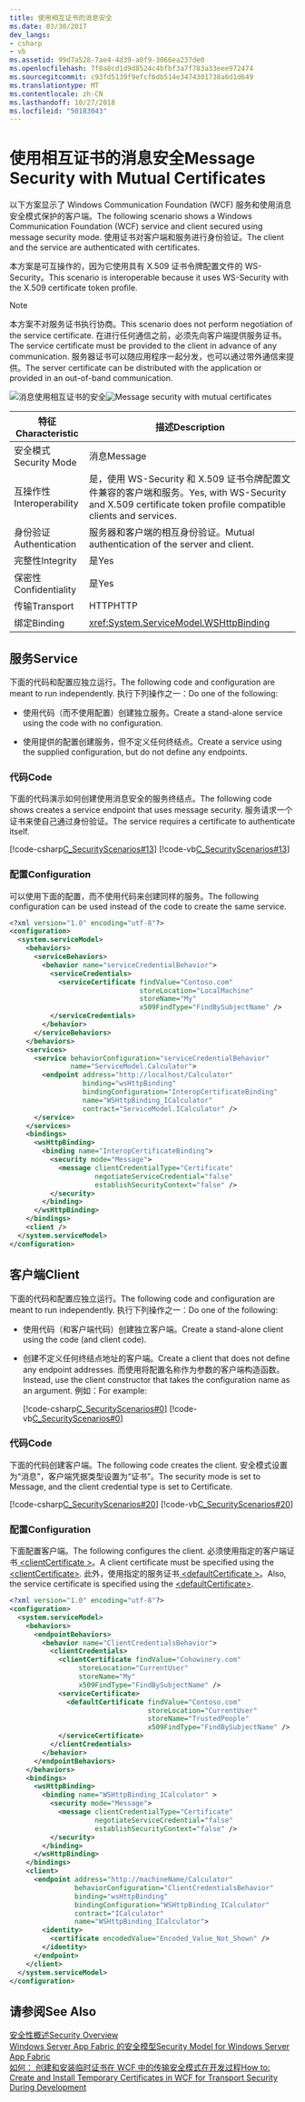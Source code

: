 ```yaml
---
title: 使用相互证书的消息安全
ms.date: 03/30/2017
dev_langs:
- csharp
- vb
ms.assetid: 99d7a528-7ae4-4d39-a0f9-3066ea237de0
ms.openlocfilehash: 7f8a8cd1d9d8524c4bfbf3a7f783a33eee972474
ms.sourcegitcommit: c93fd5139f9efcf6db514e3474301738a6d1d649
ms.translationtype: MT
ms.contentlocale: zh-CN
ms.lasthandoff: 10/27/2018
ms.locfileid: "50183043"
---
```

# <a name="message-security-with-mutual-certificates"></a><span data-ttu-id="d39fd-102">使用相互证书的消息安全</span><span class="sxs-lookup"><span data-stu-id="d39fd-102">Message Security with Mutual Certificates</span></span>
<span data-ttu-id="d39fd-103">以下方案显示了 Windows Communication Foundation (WCF) 服务和使用消息安全模式保护的客户端。</span><span class="sxs-lookup"><span data-stu-id="d39fd-103">The following scenario shows a Windows Communication Foundation (WCF) service and client secured using message security mode.</span></span> <span data-ttu-id="d39fd-104">使用证书对客户端和服务进行身份验证。</span><span class="sxs-lookup"><span data-stu-id="d39fd-104">The client and the service are authenticated with certificates.</span></span>  
  
 <span data-ttu-id="d39fd-105">本方案是可互操作的，因为它使用具有 X.509 证书令牌配置文件的 WS-Security。</span><span class="sxs-lookup"><span data-stu-id="d39fd-105">This scenario is interoperable because it uses WS-Security with the X.509 certificate token profile.</span></span>  
  
> [!NOTE]
>  <span data-ttu-id="d39fd-106">本方案不对服务证书执行协商。</span><span class="sxs-lookup"><span data-stu-id="d39fd-106">This scenario does not perform negotiation of the service certificate.</span></span> <span data-ttu-id="d39fd-107">在进行任何通信之前，必须先向客户端提供服务证书。</span><span class="sxs-lookup"><span data-stu-id="d39fd-107">The service certificate must be provided to the client in advance of any communication.</span></span> <span data-ttu-id="d39fd-108">服务器证书可以随应用程序一起分发，也可以通过带外通信来提供。</span><span class="sxs-lookup"><span data-stu-id="d39fd-108">The server certificate can be distributed with the application or provided in an out-of-band communication.</span></span>  
  
 <span data-ttu-id="d39fd-109">![消息使用相互证书的安全](../../../../docs/framework/wcf/feature-details/media/f4157312-b17c-416c-a5ee-fa7b54db211b.gif "f4157312-b17c-416c-a5ee-fa7b54db211b")</span><span class="sxs-lookup"><span data-stu-id="d39fd-109">![Message security with mutual certificates](../../../../docs/framework/wcf/feature-details/media/f4157312-b17c-416c-a5ee-fa7b54db211b.gif "f4157312-b17c-416c-a5ee-fa7b54db211b")</span></span>  
  
|<span data-ttu-id="d39fd-110">特征</span><span class="sxs-lookup"><span data-stu-id="d39fd-110">Characteristic</span></span>|<span data-ttu-id="d39fd-111">描述</span><span class="sxs-lookup"><span data-stu-id="d39fd-111">Description</span></span>|  
|--------------------|-----------------|  
|<span data-ttu-id="d39fd-112">安全模式</span><span class="sxs-lookup"><span data-stu-id="d39fd-112">Security Mode</span></span>|<span data-ttu-id="d39fd-113">消息</span><span class="sxs-lookup"><span data-stu-id="d39fd-113">Message</span></span>|  
|<span data-ttu-id="d39fd-114">互操作性</span><span class="sxs-lookup"><span data-stu-id="d39fd-114">Interoperability</span></span>|<span data-ttu-id="d39fd-115">是，使用 WS-Security 和 X.509 证书令牌配置文件兼容的客户端和服务。</span><span class="sxs-lookup"><span data-stu-id="d39fd-115">Yes, with WS-Security and X.509 certificate token profile compatible clients and services.</span></span>|  
|<span data-ttu-id="d39fd-116">身份验证</span><span class="sxs-lookup"><span data-stu-id="d39fd-116">Authentication</span></span>|<span data-ttu-id="d39fd-117">服务器和客户端的相互身份验证。</span><span class="sxs-lookup"><span data-stu-id="d39fd-117">Mutual authentication of the server and client.</span></span>|  
|<span data-ttu-id="d39fd-118">完整性</span><span class="sxs-lookup"><span data-stu-id="d39fd-118">Integrity</span></span>|<span data-ttu-id="d39fd-119">是</span><span class="sxs-lookup"><span data-stu-id="d39fd-119">Yes</span></span>|  
|<span data-ttu-id="d39fd-120">保密性</span><span class="sxs-lookup"><span data-stu-id="d39fd-120">Confidentiality</span></span>|<span data-ttu-id="d39fd-121">是</span><span class="sxs-lookup"><span data-stu-id="d39fd-121">Yes</span></span>|  
|<span data-ttu-id="d39fd-122">传输</span><span class="sxs-lookup"><span data-stu-id="d39fd-122">Transport</span></span>|<span data-ttu-id="d39fd-123">HTTP</span><span class="sxs-lookup"><span data-stu-id="d39fd-123">HTTP</span></span>|  
|<span data-ttu-id="d39fd-124">绑定</span><span class="sxs-lookup"><span data-stu-id="d39fd-124">Binding</span></span>|<xref:System.ServiceModel.WSHttpBinding>|  
  
## <a name="service"></a><span data-ttu-id="d39fd-125">服务</span><span class="sxs-lookup"><span data-stu-id="d39fd-125">Service</span></span>  
 <span data-ttu-id="d39fd-126">下面的代码和配置应独立运行。</span><span class="sxs-lookup"><span data-stu-id="d39fd-126">The following code and configuration are meant to run independently.</span></span> <span data-ttu-id="d39fd-127">执行下列操作之一：</span><span class="sxs-lookup"><span data-stu-id="d39fd-127">Do one of the following:</span></span>  
  
-   <span data-ttu-id="d39fd-128">使用代码（而不使用配置）创建独立服务。</span><span class="sxs-lookup"><span data-stu-id="d39fd-128">Create a stand-alone service using the code with no configuration.</span></span>  
  
-   <span data-ttu-id="d39fd-129">使用提供的配置创建服务，但不定义任何终结点。</span><span class="sxs-lookup"><span data-stu-id="d39fd-129">Create a service using the supplied configuration, but do not define any endpoints.</span></span>  
  
### <a name="code"></a><span data-ttu-id="d39fd-130">代码</span><span class="sxs-lookup"><span data-stu-id="d39fd-130">Code</span></span>  
 <span data-ttu-id="d39fd-131">下面的代码演示如何创建使用消息安全的服务终结点。</span><span class="sxs-lookup"><span data-stu-id="d39fd-131">The following code shows creates a service endpoint that uses message security.</span></span> <span data-ttu-id="d39fd-132">服务请求一个证书来使自己通过身份验证。</span><span class="sxs-lookup"><span data-stu-id="d39fd-132">The service requires a certificate to authenticate itself.</span></span>  
  
 [!code-csharp[C_SecurityScenarios#13](../../../../samples/snippets/csharp/VS_Snippets_CFX/c_securityscenarios/cs/source.cs#13)]
 [!code-vb[C_SecurityScenarios#13](../../../../samples/snippets/visualbasic/VS_Snippets_CFX/c_securityscenarios/vb/source.vb#13)]  
  
### <a name="configuration"></a><span data-ttu-id="d39fd-133">配置</span><span class="sxs-lookup"><span data-stu-id="d39fd-133">Configuration</span></span>  
 <span data-ttu-id="d39fd-134">可以使用下面的配置，而不使用代码来创建同样的服务。</span><span class="sxs-lookup"><span data-stu-id="d39fd-134">The following configuration can be used instead of the code to create the same service.</span></span>  
  
```xml  
<?xml version="1.0" encoding="utf-8"?>  
<configuration>  
  <system.serviceModel>  
    <behaviors>  
      <serviceBehaviors>  
        <behavior name="serviceCredentialBehavior">  
          <serviceCredentials>  
            <serviceCertificate findValue="Contoso.com"   
                                storeLocation="LocalMachine"  
                                storeName="My"   
                                x509FindType="FindBySubjectName" />  
          </serviceCredentials>  
        </behavior>  
      </serviceBehaviors>  
    </behaviors>  
    <services>  
      <service behaviorConfiguration="serviceCredentialBehavior"   
               name="ServiceModel.Calculator">  
        <endpoint address="http://localhost/Calculator"   
                  binding="wsHttpBinding"  
                  bindingConfiguration="InteropCertificateBinding"  
                  name="WSHttpBinding_ICalculator"  
                  contract="ServiceModel.ICalculator" />  
      </service>  
    </services>  
    <bindings>  
      <wsHttpBinding>  
        <binding name="InteropCertificateBinding">  
          <security mode="Message">  
            <message clientCredentialType="Certificate"  
                     negotiateServiceCredential="false"  
                     establishSecurityContext="false" />  
          </security>  
        </binding>  
      </wsHttpBinding>  
    </bindings>  
    <client />  
  </system.serviceModel>  
</configuration>  
```  
  
## <a name="client"></a><span data-ttu-id="d39fd-135">客户端</span><span class="sxs-lookup"><span data-stu-id="d39fd-135">Client</span></span>  
 <span data-ttu-id="d39fd-136">下面的代码和配置应独立运行。</span><span class="sxs-lookup"><span data-stu-id="d39fd-136">The following code and configuration are meant to run independently.</span></span> <span data-ttu-id="d39fd-137">执行下列操作之一：</span><span class="sxs-lookup"><span data-stu-id="d39fd-137">Do one of the following:</span></span>  
  
-   <span data-ttu-id="d39fd-138">使用代码（和客户端代码）创建独立客户端。</span><span class="sxs-lookup"><span data-stu-id="d39fd-138">Create a stand-alone client using the code (and client code).</span></span>  
  
-   <span data-ttu-id="d39fd-139">创建不定义任何终结点地址的客户端。</span><span class="sxs-lookup"><span data-stu-id="d39fd-139">Create a client that does not define any endpoint addresses.</span></span> <span data-ttu-id="d39fd-140">而使用将配置名称作为参数的客户端构造函数。</span><span class="sxs-lookup"><span data-stu-id="d39fd-140">Instead, use the client constructor that takes the configuration name as an argument.</span></span> <span data-ttu-id="d39fd-141">例如：</span><span class="sxs-lookup"><span data-stu-id="d39fd-141">For example:</span></span>  
  
     [!code-csharp[C_SecurityScenarios#0](../../../../samples/snippets/csharp/VS_Snippets_CFX/c_securityscenarios/cs/source.cs#0)]
     [!code-vb[C_SecurityScenarios#0](../../../../samples/snippets/visualbasic/VS_Snippets_CFX/c_securityscenarios/vb/source.vb#0)]  
  
### <a name="code"></a><span data-ttu-id="d39fd-142">代码</span><span class="sxs-lookup"><span data-stu-id="d39fd-142">Code</span></span>  
 <span data-ttu-id="d39fd-143">下面的代码创建客户端。</span><span class="sxs-lookup"><span data-stu-id="d39fd-143">The following code creates the client.</span></span> <span data-ttu-id="d39fd-144">安全模式设置为“消息”，客户端凭据类型设置为“证书”。</span><span class="sxs-lookup"><span data-stu-id="d39fd-144">The security mode is set to Message, and the client credential type is set to Certificate.</span></span>  
  
 [!code-csharp[C_SecurityScenarios#20](../../../../samples/snippets/csharp/VS_Snippets_CFX/c_securityscenarios/cs/source.cs#20)]
 [!code-vb[C_SecurityScenarios#20](../../../../samples/snippets/visualbasic/VS_Snippets_CFX/c_securityscenarios/vb/source.vb#20)]  
  
### <a name="configuration"></a><span data-ttu-id="d39fd-145">配置</span><span class="sxs-lookup"><span data-stu-id="d39fd-145">Configuration</span></span>  
 <span data-ttu-id="d39fd-146">下面配置客户端。</span><span class="sxs-lookup"><span data-stu-id="d39fd-146">The following configures the client.</span></span> <span data-ttu-id="d39fd-147">必须使用指定的客户端证书[ \<clientCertificate >](../../../../docs/framework/configure-apps/file-schema/wcf/clientcertificate-of-clientcredentials-element.md)。</span><span class="sxs-lookup"><span data-stu-id="d39fd-147">A client certificate must be specified using the [\<clientCertificate>](../../../../docs/framework/configure-apps/file-schema/wcf/clientcertificate-of-clientcredentials-element.md).</span></span> <span data-ttu-id="d39fd-148">此外，使用指定的服务证书[ \<defaultCertificate >](../../../../docs/framework/configure-apps/file-schema/wcf/defaultcertificate-element.md)。</span><span class="sxs-lookup"><span data-stu-id="d39fd-148">Also, the service certificate is specified using the [\<defaultCertificate>](../../../../docs/framework/configure-apps/file-schema/wcf/defaultcertificate-element.md).</span></span>  
  
```xml  
<?xml version="1.0" encoding="utf-8"?>  
<configuration>  
  <system.serviceModel>  
    <behaviors>  
      <endpointBehaviors>  
        <behavior name="ClientCredentialsBehavior">  
          <clientCredentials>  
            <clientCertificate findValue="Cohowinery.com"   
                 storeLocation="CurrentUser"  
                 storeName="My"  
                 x509FindType="FindBySubjectName" />  
            <serviceCertificate>  
              <defaultCertificate findValue="Contoso.com"   
                                  storeLocation="CurrentUser"  
                                  storeName="TrustedPeople"  
                                  x509FindType="FindBySubjectName" />  
            </serviceCertificate>  
          </clientCredentials>  
        </behavior>  
      </endpointBehaviors>  
    </behaviors>  
    <bindings>  
      <wsHttpBinding>  
        <binding name="WSHttpBinding_ICalculator" >  
          <security mode="Message">  
            <message clientCredentialType="Certificate"   
                     negotiateServiceCredential="false"  
                     establishSecurityContext="false" />  
          </security>  
        </binding>  
      </wsHttpBinding>  
    </bindings>  
    <client>  
      <endpoint address="http://machineName/Calculator"   
                behaviorConfiguration="ClientCredentialsBehavior"  
                binding="wsHttpBinding"   
                bindingConfiguration="WSHttpBinding_ICalculator"  
                contract="ICalculator"  
                name="WSHttpBinding_ICalculator">  
        <identity>  
          <certificate encodedValue="Encoded_Value_Not_Shown" />  
        </identity>  
      </endpoint>  
    </client>  
  </system.serviceModel>  
</configuration>  
```  
  
## <a name="see-also"></a><span data-ttu-id="d39fd-149">请参阅</span><span class="sxs-lookup"><span data-stu-id="d39fd-149">See Also</span></span>  
 [<span data-ttu-id="d39fd-150">安全性概述</span><span class="sxs-lookup"><span data-stu-id="d39fd-150">Security Overview</span></span>](../../../../docs/framework/wcf/feature-details/security-overview.md)  
 [<span data-ttu-id="d39fd-151">Windows Server App Fabric 的安全模型</span><span class="sxs-lookup"><span data-stu-id="d39fd-151">Security Model for Windows Server App Fabric</span></span>](https://go.microsoft.com/fwlink/?LinkID=201279&clcid=0x409)  
 [<span data-ttu-id="d39fd-152">如何： 创建和安装临时证书在 WCF 中的传输安全模式在开发过程</span><span class="sxs-lookup"><span data-stu-id="d39fd-152">How to: Create and Install Temporary Certificates in WCF for Transport Security During Development</span></span>](https://go.microsoft.com/fwlink/?LinkId=244264)
